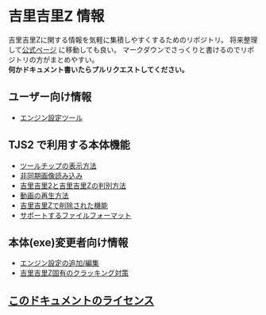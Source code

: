 # 吉里吉里Z 情報
吉里吉里Zに関する情報を気軽に集積しやすくするためのリポジトリ。 将来整理して[公式ページ](http://krkrz.github.io/) に移動しても良い。
マークダウンでさっくりと書けるのでリポジトリの方がまとめやすい。  
**何かドキュメント書いたらプルリクエストしてください。**

## ユーザー向け情報
* [エンジン設定ツール](./user/engine_setting.md)

## TJS2 で利用する本体機能
* [ツールチップの表示方法](./TJS2/tooltip.md)
* [非同期画像読み込み](./TJS2/asyncimageload.md)
* [吉里吉里2と吉里吉里Zの判別方法](./TJS2/check_2_z.md)
* [動画の再生方法](./TJS2/playmovie.md)
* [吉里吉里Zで削除された機能](./TJS2/deleted.md)
* [サポートするファイルフォーマット](./TJS2/fileformat.md)


## 本体(exe)変更者向け情報
* [エンジン設定の追加/編集](./core/engine_setting.md)
* [吉里吉里Z固有のクラッキング対策](./core/anti_cracking.md)


## [このドキュメントのライセンス](LICENSE.md)